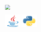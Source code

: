 [![](https://img.shields.io/badge/replit-667881?style=for-the-badge&logo=replit&logoColor=glean)](https://replit.com/@lucasyoshi) 

<img align="center" alt="lucas-java" height="40" width="50" src="https://raw.githubusercontent.com/devicons/devicon/master/icons/java/java-original.svg"> <img align="center" alt="lucas-Python" height="40" width="50" src="https://raw.githubusercontent.com/devicons/devicon/master/icons/python/python-original.svg">


<picture>
  <source media="(prefers-color-scheme: dark)" srcset="https://raw.githubusercontent.com/platane/platane/output/github-contribution-grid-snake-dark.svg">
  <source media="(prefers-color-scheme: light)" srcset="https://raw.githubusercontent.com/platane/platane/output/github-contribution-grid-snake.svg">
  
